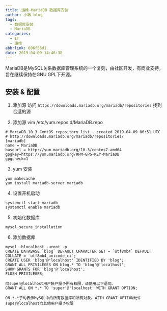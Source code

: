 ```yaml
---
title: 运维-MariaDB 数据库安装
author: 小敏-blog
tags:
  - 数据库安装
  - MariaDB
categories:
  - IT
  - 运维
abbrlink: 606f56d1
date: 2019-04-09 14:46:38
---
```

MariaDB是MySQL关系数据库管理系统的一个复刻，由社区开发，有商业支持，旨在继续保持在GNU GPL下开源。
<!-- more -->

## 安装 & 配置
1. 添加源
访问 `https://downloads.mariadb.org/mariadb/repositories` 找到合适的源

2. 添加源
vim /etc/yum.repos.d/MariaDB.repo

```
# MariaDB 10.3 CentOS repository list - created 2019-04-09 06:51 UTC
# http://downloads.mariadb.org/mariadb/repositories/
[mariadb]
name = MariaDB
baseurl = http://yum.mariadb.org/10.3/centos7-amd64
gpgkey=https://yum.mariadb.org/RPM-GPG-KEY-MariaDB
gpgcheck=1
```

3. yum 安装
```
yum makecache
yum install mariadb-server mariadb
```

4. 设置开机启动
```
systemctl start mariadb
systemctl enable mariadb
```

5. 初始化数据库
```
mysql_secure_installation
```

6. 添加数据库
```
mysql -hlocalhost -uroot -p
CREATE DATABASE `blog` DEFAULT CHARACTER SET = `utf8mb4` DEFAULT COLLATE = `utf8mb4_unicode_ci`;
CREATE USER 'blog'@'localhost' IDENTIFIED BY 'blog';
GRANT ALL PRIVILEGES ON blog.* TO 'blog'@'localhost';
SHOW GRANTS FOR 'blog'@'localhost';
FLUSH PRIVILEGES;
```

```
向super@localhost用户帐户授予所有权限，请使用以下语句。
GRANT ALL ON *.* TO 'super'@'localhost' WITH GRANT OPTION;

ON *.*子句表示MySQL中的所有数据库和所有对象。WITH GRANT OPTION允许super@localhost向其他用户授予权限
```



